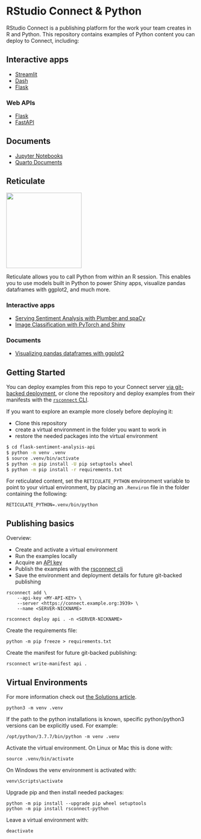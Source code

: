 # RStudio Connect & Python

RStudio Connect is a publishing platform for the work your team creates in R and Python.
This repository contains examples of Python content you can deploy to Connect, including:

## Interactive apps

- [Streamlit](./streamlit-income-share/README.md)
- [Dash](dash-app/README.md)
- [Flask](flask-sentiment-analysis-app/README.md)

### Web APIs

- [Flask](./flask-sentiment-analysis-api/README.md)
- [FastAPI](./fastapi-stock/README.md)

## Documents

- [Jupyter Notebooks](./jupyter-interactive-visualization/README.md)
- [Quarto Documents](./quarto-lightbox/README.md)

## Reticulate

<a href="https://rstudio.github.io/reticulate/">
  <img src="reticulated_python.png" width="200">
</a>

Reticulate allows you to call Python from within an R session.
This enables you to use models built in Python to power Shiny apps, visualize pandas dataframes with ggplot2, and much more.

### Interactive apps

- [Serving Sentiment Analysis with Plumber and spaCy](./sentiment-analysis/README.md)
- [Image Classification with PyTorch and Shiny](./image-classifier/README.md)

### Documents

- [Visualizing pandas dataframes with ggplot2](./rmarkdown-notebook/README.md)

## Getting Started

You can deploy examples from this repo to your Connect server [via git-backed deployment](https://docs.rstudio.com/connect/user/git-backed/), or clone the repository and deploy examples from their manifests with the [`rsconnect` CLI](https://docs.rstudio.com/rsconnect-python/).

If you want to explore an example more closely before deploying it:

* Clone this repository
* create a virtual environment in the folder you want to work in
* restore the needed packages into the virtual environment

```bash
$ cd flask-sentiment-analysis-api
$ python -m venv .venv
$ source .venv/bin/activate
$ python -m pip install -U pip setuptools wheel
$ python -m pip install -r requirements.txt
```

For reticulated content, set the `RETICULATE_PYTHON` environment variable to point to your virtual environment, by placing an `.Renviron` file in the folder containing the following:

```
RETICULATE_PYTHON=.venv/bin/python
```

## Publishing basics

Overview: 

* Create and activate a virtual environment 
* Run the examples locally
* Acquire an [API key](https://docs.rstudio.com/connect/user/api-keys/) 
* Publish the examples with the [rsconnect cli](https://github.com/rstudio/rsconnect-python)
* Save the environment and deployment details for future git-backed publishing

```
rsconnect add \
    --api-key <MY-API-KEY> \
    --server <https://connect.example.org:3939> \
    --name <SERVER-NICKNAME>
```

```
rsconnect deploy api . -n <SERVER-NICKNAME>
```

Create the requirements file: 
```
python -m pip freeze > requirements.txt
```

Create the manifest for future git-backed publishing: 
```
rsconnect write-manifest api .
```

## Virtual Environments 

For more information check out [the Solutions article](https://solutions.rstudio.com/python/minimum-viable-python/installing-packages/). 

```
python3 -m venv .venv
```

If the path to the python installations is known, specific python/python3 versions can be explicitly used. For example: 
```
/opt/python/3.7.7/bin/python -m venv .venv
```

Activate the virtual environment. On Linux or Mac this is done with: 
```
source .venv/bin/activate
```

On Windows the venv environment is activated with: 
```
venv\Scripts\activate
```

Upgrade pip and then install needed packages: 
```
python -m pip install --upgrade pip wheel setuptools
python -m pip install rsconnect-python
```

Leave a virtual environment with: 
```
deactivate
```
